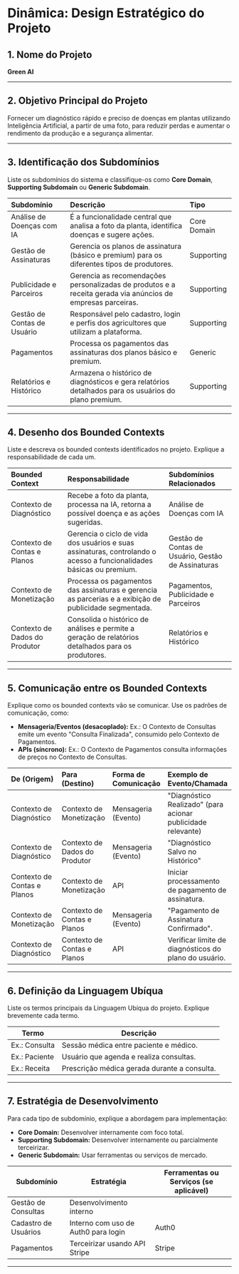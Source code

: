 # Dinâmica: Design Estratégico do Projeto

## 1. Nome do Projeto
**Green AI**

---

## 2. Objetivo Principal do Projeto
Fornecer um diagnóstico rápido e preciso de doenças em plantas utilizando Inteligência Artificial, a partir de uma foto, para reduzir perdas e aumentar o rendimento da produção e a segurança alimentar.

---

## 3. Identificação dos Subdomínios
Liste os subdomínios do sistema e classifique-os como **Core Domain**, **Supporting Subdomain** ou **Generic Subdomain**.

| **Subdomínio** | **Descrição** | **Tipo** |
| :--- | :--- | :--- |
| Análise de Doenças com IA | É a funcionalidade central que analisa a foto da planta, identifica doenças e sugere ações. | Core Domain |
| Gestão de Assinaturas | Gerencia os planos de assinatura (básico e premium) para os diferentes tipos de produtores. | Supporting |
| Publicidade e Parceiros | Gerencia as recomendações personalizadas de produtos e a receita gerada via anúncios de empresas parceiras. | Supporting |
| Gestão de Contas de Usuário | Responsável pelo cadastro, login e perfis dos agricultores que utilizam a plataforma. | Supporting |
| Pagamentos | Processa os pagamentos das assinaturas dos planos básico e premium. | Generic |
| Relatórios e Histórico | Armazena o histórico de diagnósticos e gera relatórios detalhados para os usuários do plano premium. | Supporting |

---

## 4. Desenho dos Bounded Contexts
Liste e descreva os bounded contexts identificados no projeto. Explique a responsabilidade de cada um.

| **Bounded Context** | **Responsabilidade** | **Subdomínios Relacionados** |
| :--- | :--- | :--- |
| Contexto de Diagnóstico | Recebe a foto da planta, processa na IA, retorna a possível doença e as ações sugeridas. | Análise de Doenças com IA |
| Contexto de Contas e Planos | Gerencia o ciclo de vida dos usuários e suas assinaturas, controlando o acesso a funcionalidades básicas ou premium. | Gestão de Contas de Usuário, Gestão de Assinaturas |
| Contexto de Monetização | Processa os pagamentos das assinaturas e gerencia as parcerias e a exibição de publicidade segmentada. | Pagamentos, Publicidade e Parceiros |
| Contexto de Dados do Produtor | Consolida o histórico de análises e permite a geração de relatórios detalhados para os produtores. | Relatórios e Histórico |

---

## 5. Comunicação entre os Bounded Contexts
Explique como os bounded contexts vão se comunicar. Use os padrões de comunicação, como:
- **Mensageria/Eventos (desacoplado):** Ex.: O Contexto de Consultas emite um evento "Consulta Finalizada", consumido pelo Contexto de Pagamentos.
- **APIs (síncrono):** Ex.: O Contexto de Pagamentos consulta informações de preços no Contexto de Consultas.

| **De (Origem)** | **Para (Destino)** | **Forma de Comunicação** | **Exemplo de Evento/Chamada** |
| :--- | :--- | :--- | :--- |
| Contexto de Diagnóstico | Contexto de Monetização | Mensageria (Evento) | "Diagnóstico Realizado" (para acionar publicidade relevante) |
| Contexto de Diagnóstico | Contexto de Dados do Produtor | Mensageria (Evento) | "Diagnóstico Salvo no Histórico" |
| Contexto de Contas e Planos | Contexto de Monetização | API | Iniciar processamento de pagamento de assinatura. |
| Contexto de Monetização | Contexto de Contas e Planos | Mensageria (Evento) | "Pagamento de Assinatura Confirmado". |
| Contexto de Diagnóstico | Contexto de Contas e Planos | API | Verificar limite de diagnósticos do plano do usuário. |

---

## 6. Definição da Linguagem Ubíqua
Liste os termos principais da Linguagem Ubíqua do projeto. Explique brevemente cada termo.

| **Termo**                    | **Descrição**                                                                                   |
|------------------------------|-----------------------------------------------------------------------------------------------|
| Ex.: Consulta                | Sessão médica entre paciente e médico.                                                       |
| Ex.: Paciente                | Usuário que agenda e realiza consultas.                                                      |
| Ex.: Receita                 | Prescrição médica gerada durante a consulta.                                                 |

---

## 7. Estratégia de Desenvolvimento
Para cada tipo de subdomínio, explique a abordagem para implementação:
- **Core Domain:** Desenvolver internamente com foco total.
- **Supporting Subdomain:** Desenvolver internamente ou parcialmente terceirizar.
- **Generic Subdomain:** Usar ferramentas ou serviços de mercado.

| **Subdomínio**              | **Estratégia**                         | **Ferramentas ou Serviços (se aplicável)** |
|-----------------------------|---------------------------------------|-------------------------------------------|
| Gestão de Consultas         | Desenvolvimento interno               |                                           |
| Cadastro de Usuários        | Interno com uso de Auth0 para login   | Auth0                                     |
| Pagamentos                  | Terceirizar usando API Stripe         | Stripe                                    |

---
